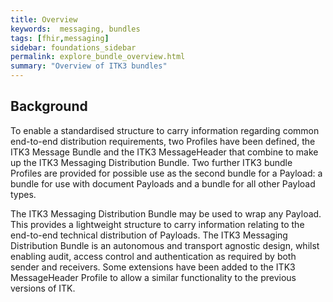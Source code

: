 ```yaml
---
title: Overview
keywords:  messaging, bundles
tags: [fhir,messaging]
sidebar: foundations_sidebar
permalink: explore_bundle_overview.html
summary: "Overview of ITK3 bundles"
---
```




## Background ##
To enable a standardised structure to carry information regarding common end-to-end distribution requirements, two Profiles have been defined, the ITK3 Message Bundle and the ITK3 MessageHeader that combine to make up the ITK3 Messaging Distribution Bundle. Two further ITK3 bundle Profiles are provided for possible use as the second bundle for a Payload: a bundle for use with document Payloads and a bundle for all other Payload types. 

The ITK3 Messaging Distribution Bundle may be used to wrap any Payload. This provides a lightweight structure to carry information relating to the end-to-end technical distribution of Payloads.
The ITK3 Messaging Distribution Bundle is an autonomous and transport agnostic design, whilst enabling audit, access control and authentication as required by both sender and receivers. Some extensions have been added to the ITK3 MessageHeader Profile to allow a similar functionality to the previous versions of ITK. 



